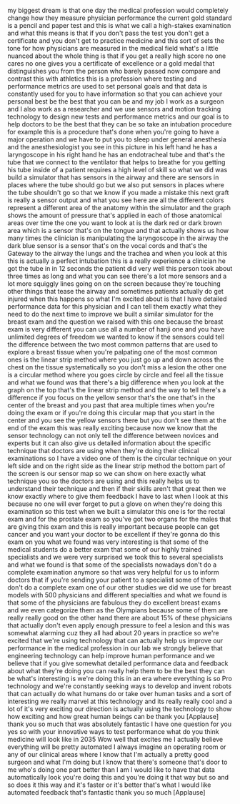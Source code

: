 
my biggest dream is that one day the
medical profession would completely
change how they measure physician
performance the current gold standard is
a pencil and paper test and this is what
we call a high-stakes examination and
what this means is that if you don&#39;t
pass the test you don&#39;t get a
certificate and you don&#39;t get to
practice medicine and this sort of sets
the tone for how physicians are measured
in the medical field what&#39;s a little
nuanced about the whole thing is that if
you get a really high score
no one cares no one gives you a
certificate of excellence or a gold
medal that distinguishes you from the
person who barely passed now compare and
contrast this with athletics this is a
profession where testing and performance
metrics are used to set personal goals
and that data is constantly used for you
to have information so that you can
achieve your personal best be the best
that you can be and my job I work as a
surgeon and I also work as a researcher
and we use sensors and motion tracking
technology to design new tests and
performance metrics and our goal is to
help doctors to be the best that they
can be so take an intubation procedure
for example this is a procedure that&#39;s
done when you&#39;re going to have a major
operation and we have to put you to
sleep under general anesthesia and the
anesthesiologist you see in this picture
in his left hand he has a laryngoscope
in his right hand he has an endotracheal
tube and that&#39;s the tube that we connect
to the ventilator that helps to breathe
for you
getting his tube inside of a patient
requires a high level of skill so what
we did was build a simulator that has
sensors in the airway and there are
sensors in places where the tube should
go but we also put sensors in places
where the tube shouldn&#39;t go so that we
know if you made a mistake this next
graft is really a sensor output and what
you see here are all the different
colors represent a different area of the
anatomy within the simulator and the
graph shows the amount of pressure
that&#39;s applied in each of those
anatomical areas over time the one you
want to look at is the dark red or dark
brown area which is a sensor that&#39;s on
the tongue and that actually shows us
how many times the clinician is
manipulating the laryngoscope in the
airway
the dark blue sensor is a sensor that&#39;s
on the vocal cords and that&#39;s the
Gateway to the airway the lungs and the
trachea and when you look at this this
is actually a perfect intubation this is
a really experience a clinician he got
the tube in in 12 seconds the patient
did very well this person took about
three times as long and what you can see
there&#39;s a lot more sensors and a lot
more squiggly lines going on on the
screen because they&#39;re touching other
things that tease the airway and
sometimes patients actually do get
injured when this happens so what I&#39;m
excited about is that I have detailed
performance data for this physician and
I can tell them exactly what they need
to do the next time to improve we built
a similar simulator for the breast exam
and the question we raised with this one
because the breast exam is very
different you can use all a number of
hanji one and you have unlimited degrees
of freedom we wanted to know if the
sensors could tell the difference
between the two most common patterns
that are used to explore a breast tissue
when you&#39;re palpating one of the most
common ones is the linear strip method
where you just go up and down across the
chest on the tissue systematically so
you don&#39;t miss a lesion the other one is
a circular method where you goes circle
by circle and feel all the tissue and
what we found was that there&#39;s a big
difference when you look at the graph on
the top that&#39;s the linear strip method
and the way to tell there&#39;s a difference
if you focus on the yellow sensor that&#39;s
the one that&#39;s in the center of the
breast and you past that area multiple
times when you&#39;re doing the exam or if
you&#39;re doing this circular map that you
start in the center
and you see the yellow sensors there but
you don&#39;t see them at the end of the
exam this was really exciting because
now we know that the sensor technology
can not only tell the difference between
novices and experts but it can also give
us detailed information about the
specific technique that doctors are
using when they&#39;re doing their clinical
examinations so I have a video one of
them is the circular technique on your
left side and on the right side as the
linear strip method the bottom part of
the screen is our sensor map so we can
show on here exactly what technique you
so the doctors are using and this really
helps us to understand their technique
and then if their skills aren&#39;t that
great then we know exactly where to give
them feedback I have to last when I look
at this because no one will ever forget
to put a glove on when they&#39;re doing
this examination so this test when we
built a simulator this one is for the
rectal exam and for the prostate exam so
you&#39;ve got two organs for the males that
are giving this exam and this is really
important because people can get cancer
and you want your doctor to be excellent
if they&#39;re gonna do this exam on you
what we found was very interesting is
that some of the medical students do a
better exam that some of our highly
trained specialists and we were very
surprised we took this to several
specialists and what we found is that
some of the specialists nowadays don&#39;t
do a complete examination anymore so
that was very helpful for us to inform
doctors that if you&#39;re sending your
patient to a specialist some of them
don&#39;t do a complete exam one of our
other studies we did we use for breast
models with 500 physicians and different
specialties and what we found is that
some of the physicians are fabulous they
do excellent breast exams and we even
categorize them as the Olympians because
some of them are really really good on
the other hand there are about 15% of
these physicians that actually don&#39;t
even apply enough pressure to feel a
lesion and this was somewhat alarming
cuz they all had about 20 years in
practice so we&#39;re excited that we&#39;re
using technology that can actually help
us improve our performance in the
medical profession in our lab we
strongly believe that engineering
technology can help improve human
performance and we believe that if you
give somewhat detailed performance data
and feedback about what they&#39;re doing
you can really help them to be the best
they can be
what&#39;s interesting is we&#39;re doing this
in an era where everything is so Pro
technology and we&#39;re constantly seeking
ways to develop and invent robots that
can actually do what humans do or take
over human tasks and a sort of
interesting we really marvel at this
technology and its really really cool
and a lot of it&#39;s very exciting our
direction is actually using the
technology to show how exciting and how
great human beings can be thank you
[Applause]
thank you so much that was absolutely
fantastic I have one question for you
yes so with your innovative ways to test
performance what do you think medicine
will look like in 2035 Wow
well that excites me I actually believe
everything will be pretty automated I
always imagine an operating room or any
of our clinical areas where I know that
I&#39;m actually a pretty good surgeon and
what I&#39;m doing but I know that there&#39;s
someone that&#39;s door to me who&#39;s doing
one part better than I am I would like
to have that data automatically look
you&#39;re doing this and you&#39;re doing it
that way but so and so does it this way
and it&#39;s faster or it&#39;s better that&#39;s
what I would like automated feedback
that&#39;s fantastic thank you so much
[Applause]
